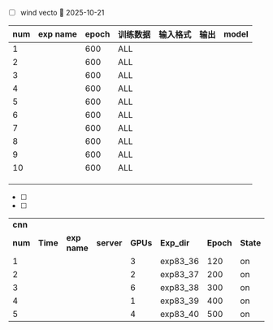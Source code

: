 - [ ] wind vecto 🛫 2025-10-21

| num | exp name | epoch | 训练数据 | 输入格式 | 输出  | model |
| --- | -------- | ----- | ---- | ---- | --- | ----- |
| 1   |          | 600   | ALL  |      |     |       |
| 2   |          | 600   | ALL  |      |     |       |
| 3   |          | 600   | ALL  |      |     |       |
| 4   |          | 600   | ALL  |      |     |       |
| 5   |          | 600   | ALL  |      |     |       |
| 6   |          | 600   | ALL  |      |     |       |
| 7   |          | 600   | ALL  |      |     |       |
| 8   |          | 600   | ALL  |      |     |       |
| 9   |          | 600   | ALL  |      |     |       |
| 10  |          | 600   | ALL  |      |     |       |
|     |          |       |      |      |     |       |
|     |          |       |      |      |     |       |
|     |          |       |      |      |     |       |

- [ ] 
- [ ] 

|         |          |              |            |          |             |           |           |          |     |             |           |          |                |               |            |
| ------- | -------- | ------------ | ---------- | -------- | ----------- | --------- | --------- | -------- | --- | ----------- | --------- | -------- | -------------- | ------------- | ---------- |
| **cnn** |          |              |            |          |             |           |           |          |     | **Results** |           |          |                |               |            |
| **num** | **Time** | **exp name** | **server** | **GPUs** | **Exp_dir** | **Epoch** | **State** | **Note** |     | **Loss1**   | **Loss2** | **Time** | **Train mIoU** | **Test mIoU** | **Result** |
| 1       |          |              |            | 3        | exp83_36    | 120       | on        |          |     |             |           |          |                |               |            |
| 2       |          |              |            | 2        | exp83_37    | 200       | on        |          |     |             |           |          |                |               |            |
| 3       |          |              |            | 6        | exp83_38    | 300       | on        |          |     |             |           |          |                |               |            |
| 4       |          |              |            | 1        | exp83_39    | 400       | on        |          |     |             |           |          |                |               |            |
| 5       |          |              |            | 4        | exp83_40    | 500       | on        |          |     |             |           |          |                |               |            |
